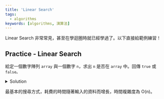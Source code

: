 ```yaml
---
title: 'Linear Search'
tags:
  - algorithms
keywords: [algorithms, 演算法]
---
```


Linear Search 非常常見，甚至在學迴圈時就已經學過了。以下直接給範例練習！

## Practice - Linear Search

給定一個數字陣列 `array` 與一個數字 `n`，求出 `n` 是否在 `array` 中。回傳 `true` 或 `false。`

<details>
  <summary>Solution</summary>

  ```js
  function linearSearch(array, n){
    for (let i = 0; i < array.length; i++) {
        if (n === array[i]) {
            return true
        }
    }
    return false;
  }
  ```
</details>

最基本的搜尋方式，耗費的時間隨著輸入的資料而增長，時間複雜度為 O(n)。